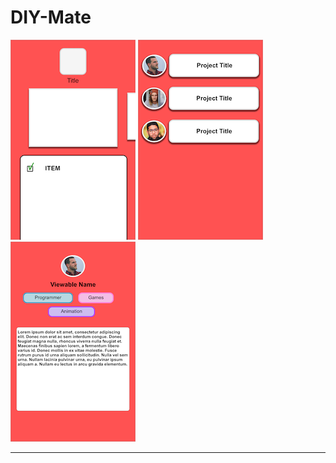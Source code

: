 # DIY-Mate
<div>
  <img src="READ ME/Project.png"/>
  <img src="READ ME/Projects List.png"/>
  <img src="READ ME/Profile.png"/>
</div>
<hr>
